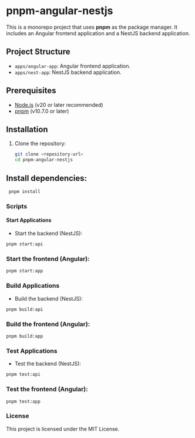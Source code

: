 # pnpm-angular-nestjs

This is a monorepo project that uses **pnpm** as the package manager. It includes an Angular frontend application and a
NestJS backend application.

## Project Structure

- `apps/angular-app`: Angular frontend application.
- `apps/nest-app`: NestJS backend application.

## Prerequisites

- [Node.js](https://nodejs.org/) (v20 or later recommended)
- [pnpm](https://pnpm.io/) (v10.7.0 or later)

## Installation

1. Clone the repository:
   ```bash
   git clone <repository-url>
   cd pnpm-angular-nestjs

## Install dependencies:

```
 pnpm install
```

### Scripts

#### Start Applications

- Start the backend (NestJS):

```
pnpm start:api
```

### Start the frontend (Angular):

```
pnpm start:app
```

### Build Applications

- Build the backend (NestJS):

```
pnpm build:api
```

### Build the frontend (Angular):

```
pnpm build:app
```

### Test Applications

- Test the backend (NestJS):

```
pnpm test:api
```

### Test the frontend (Angular):

```
pnpm test:app
```

### License

This project is licensed under the MIT License.
